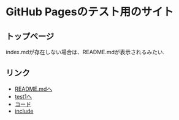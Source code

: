 # GitHub Pagesのテスト用のサイト

## トップページ
 index.mdが存在しない場合は、README.mdが表示されるみたい.
 
## リンク
 - [README.mdへ](README) 
 - [test1へ](test1)
 - [コード](test2)
 - [include](test3)
